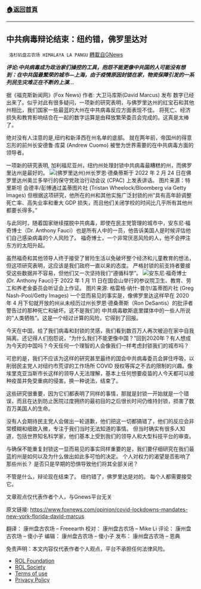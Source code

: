 ###  [:house:返回首頁](https://github.com/ourhimalayas/txt)
---


## 中共病毒辩论结束：纽约错，佛罗里达对
` 洛杉矶盘古农场 HIMALAYA LA PANGU` [轉載自GNews](https://gnews.org/zh-hans/2366449/)

***评论:中共病毒成为政治家们操控的工具，抱怨不能更像中共国的人可能没有想到：在中共国最繁荣的城市—上海，由于疫情原因封锁在家，物资保障引发的一系列民生灾难正在不断的上演…***

据《福克斯新闻网》(Fox News) 作者: 大卫马库斯(David Marcus) 发布
数字已经出来了。似乎对此有很多疑问，一项新的研究表明，与佛罗里达州的红宝石和其他州相比，我们国家一些最蓝的大州在中共病毒反应方面表现不佳。 将死亡、经济损失和教育影响结合在一起的数字运算是由释放繁荣委员会完成的。这真是太棒了。

绝对没有人注意的是,纽约和新泽西在州名单的底部。 就在两年前，帝国州的得意忘形的前州长安德鲁·库莫 (Andrew Cuomo) 被誉为世界需要的在中共病毒方面的领导者。

一项新的研究表明, 加利福尼亚州，纽约州处理封锁中共病毒最糟糕的州，而佛罗里达州是最好的。
![](https://assets.gnews.org/wp-content/uploads/2022/04/image-2172.png)(佛罗里达州)州长罗恩·德桑蒂斯于 2022 年 2 月 24 日在佛罗里达州奥兰多举行的保守党政治行动会议 (CPAC) 上发表讲话。
图片来源：特里斯坦 会德丰/彭博通过盖蒂图片社 (Tristan Wheelock/Bloomberg via Getty Images)
但根据这项研究，他所在的州和其他实施广泛封锁的州“具有高年龄调整死亡率、高失业率和重大 GDP 损失，而且他们关闭学校的时间比几乎所有其他州都要长得多。”

与此同时，随着国家继续摆脱中共病毒，即使在民主党管理的城市中，安东尼·福奇博士（Dr. Anthony Fauci）也是所有人中的一员，他告诉美国人是时候评估他们自己感染病毒的个人风险了。 福奇博士，一个非常厌恶风险的人，他不会押注东方的太阳升起。

虽然福奇和其他领导人终于接受了冒险生活以免破坏整个经济和儿童教育的想法，但这项研究表明，这应该是我们政府一直以来的态度。 严格封锁的前支持者要接受这些数据并不容易，但他们又一次坚持我们“遵循科学”。
![](https://assets.gnews.org/wp-content/uploads/2022/04/image-2173.png)安东尼·福奇博士(Dr. Anthony Fauci)于 2022 年 1 月 11 日在国会山举行的参议院卫生、教育、劳工和养老金委员会听证会上作证。
图片来源: 格雷格·纳什-普尔/盖蒂图片社 (Greg Nash-Pool/Getty Images)
一个显而易见的事实是，像佛罗里达这样早在 2020 年 4 月下旬就开放的州从未经历过州长罗恩·德桑蒂斯（Ron DeSantis）的批评者警告过的那种死亡和破坏。这不是我们的 中共病毒歇斯底里媒体中的一些人所说的“人类牺牲”。这是一个经过计算的风险，它得到了回报。

今天在中国，给了我们病毒和封锁的灵感，我们看到数百万人再次被迫在家中自我隔离。还记得人们抱怨说，“为什么我们不能更像中国？”回到2020年？有人想成为今天的中国吗？今天任何一个理智的人会像我们一样考虑封锁我们的城市吗？

可悲的是，我们不应该为这样的研究甚至最终的国会中共病毒委员会屏住呼吸，以削弱民主党人对纽约市荒谬的工作场所 COVID 授权等挥之不去的限制的兴趣。像埃里克亚当斯市长这样的领导人无法理解，基本上任何想要疫苗的人今天都可以接种疫苗并免受重病的侵害。换一种说法，结束了。

这些研究很重要，因为它们都表明了同样的事情，那就是封锁一开始就是一个错误，而且在达到防止医院过度拥挤的最初目的之后很长时间仍维持封锁，损害了数百万美国人的生命。

没有人会期待民主党人会做出一轮道歉，他们把这一切都搞错了，他们的反应会非常模糊和细致入微，专注于我们当时无法知道的事情。 但当时确实有很多人知道，包括世界知名科学家，他们基本上受到我们的领导人和大型科技平台的审查。

与确保不能重复封锁这一显而易见的事实同样重要的是，我们要仔细研究在我们最蓝的州是如何以及为什么做出如此多可怕的决定。 个人对权力的渴望是否影响了那些州长？ 是否只是早期的恐惧导致他们将其全部关闭？

不管是什么，辩论现在结束了。 纽约错了，佛罗里达是对的。 每个人都需要接受它。

文章观点仅代表作者个人，与Gnews平台无关

原文链接: https://www.foxnews.com/opinion/covid-lockdowns-mandates-new-york-florida-david-marcus

翻译： 康州盘古农场 – Freeearth
校对： 康州盘古农场 – Mike Li
评论： 康州盘古农场 – 傻小子
编辑： 康州盘古农场 – 傻小子
发布： 康州盘古农场 – 恩典

 

免责声明：本文内容仅代表作者个人观点，平台不承担任何法律风险。

- [ROL Foundation](https://rolfoundation.org/)
- [ROL Society](https://rolsociety.org/)
- [Terms of use](https://gnews.org/terms-of-use-3/)
- [Privacy Policy](https://gnews.org/privacy-policy/)
